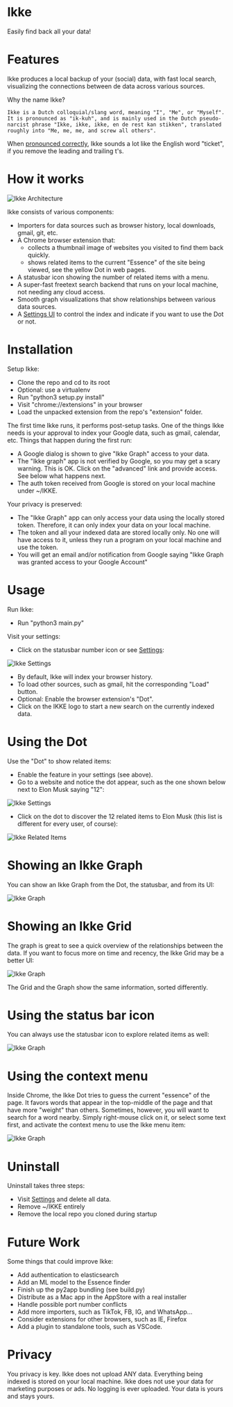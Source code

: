 # Ikke
Easily find back all your data!

# Features

Ikke produces a local backup of your (social) data, with fast local search,
visualizing the connections between de data across various sources.

Why the name Ikke?

    Ikke is a Dutch colloquial/slang word, meaning "I", "Me", or "Myself".  It is pronounced as "ik-kuh", and is mainly used in the Dutch pseudo-narcist phrase "Ikke, ikke, ikke, en de rest kan stikken", translated roughly into "Me, me, me, and screw all others".

When [pronounced correctly](https://upload.wikimedia.org/wikipedia/commons/3/39/Nl-ikke.ogg),
Ikke sounds a lot like the English word "ticket", if you remove the leading and trailing t's.

# How it works

![Ikke Architecture](images/architecture.png)

Ikke consists of various components:
 * Importers for data sources such as browser history, local downloads, gmail, git, etc.
 * A Chrome browser extension that:
   * collects a thumbnail image of websites you visited to find them back quickly.
   * shows related items to the current "Essence" of the site being viewed, see the yellow Dot in web pages.
 * A statusbar icon showing the number of related items with a menu.
 * A super-fast freetext search backend that runs on your local machine, not needing any cloud access.
 * Smooth graph visualizations that show relationships between various data sources.
 * A [Settings UI](http://localhost:1964/settings) to control the index and indicate if you want to use the Dot or not.
 
# Installation

Setup Ikke:
 * Clone the repo and cd to its root
 * Optional: use a virtualenv
 * Run "python3 setup.py install"
 * Visit "chrome://extensions" in your browser
 * Load the unpacked extension from the repo's "extension" folder.

The first time Ikke runs, it performs post-setup tasks. One of the things Ikke needs is your approval to index your Google data, such as gmail, calendar, etc. Things that happen during the first run:
   * A Google dialog is shown to give "Ikke Graph" access to your data.
   * The "Ikke graph" app is not verified by Google, so you may get a scary warning. This is OK. Click on the 
   "advanced" link and provide access. See below what happens next.
   * The auth token received from Google is stored on your local machine under ~/IKKE.

Your privacy is preserved:
   * The "Ikke Graph" app can only access your data using the locally stored token. Therefore, it can only index your data on your local machine. 
   * The token and all your indexed data are stored locally only. No one will have access to it, unless they run a program on your local machine and use the token.
   * You will get an email and/or notification from Google saying "Ikke Graph was granted access to your Google Account"

# Usage

Run Ikke:
 * Run "python3 main.py"

Visit your settings:
* Click on the statusbar number icon or see [Settings](http://localhost:1964/settings):

![Ikke Settings](images/screenshot-ikke-settings.png)

* By default, Ikke will index your browser history.
* To load other sources, such as gmail, hit the corresponding "Load" button. 
* Optional: Enable the browser extension's "Dot".
* Click on the IKKE logo to start a new search on the currently indexed data.

# Using the Dot

Use the "Dot" to show related items:
* Enable the feature in your settings (see above).
* Go to a website and notice the dot appear, such as the one shown below next to Elon Musk saying "12":

![Ikke Settings](images/screenshot-ikke-dot.png)

* Click on the dot to discover the 12 related items to Elon Musk (this list is different for every user, of course):

![Ikke Related Items](images/screenshot-ikke-related.png)

# Showing an Ikke Graph

You can show an Ikke Graph from the Dot, the statusbar, and from its UI:

![Ikke Graph](images/screenshot-ikke-graph.png)

# Showing an Ikke Grid

The graph is great to see a quick overview of the relationships between the data. 
If you want to focus more on time and recency, the Ikke Grid may be a better UI:

![Ikke Graph](images/screenshot-grid.png)

The Grid and the Graph show the same information, sorted differently.

# Using the status bar icon

You can always use the statusbar icon to explore related items as well:

![Ikke Graph](images/screenshot-ikke-statusbar.png)

# Using the context menu

Inside Chrome, the Ikke Dot tries to guess the current "essence" of the page. It favors words
that appear in the top-middle of the page and that have more "weight" than others.
Sometimes, however, you will want to search for a word nearby. Simply right-mouse click on it,
or select some text first, and activate the context menu to use the Ikke menu item:

![Ikke Graph](images/screenshot-context-menu.png)

# Uninstall

Uninstall takes three steps:
* Visit [Settings](http://localhost:1964/settings) and delete all data.
* Remove ~/IKKE entirely
* Remove the local repo you cloned during startup

# Future Work

Some things that could improve Ikke:
* Add authentication to elasticsearch
* Add an ML model to the Essence finder
* Finish up the py2app bundling (see build.py)
* Distribute as a Mac app in the AppStore with a real installer
* Handle possible port number conflicts
* Add more importers, such as TikTok, FB, IG, and WhatsApp...
* Consider extensions for other browsers, such as IE, Firefox
* Add a plugin to standalone tools, such as VSCode.

# Privacy

You privacy is key. Ikke does not upload ANY data. Everything being indexed is stored on your local machine. Ikke does not use your data for marketing purposes or ads. No logging is ever uploaded. Your data is yours and stays yours.
